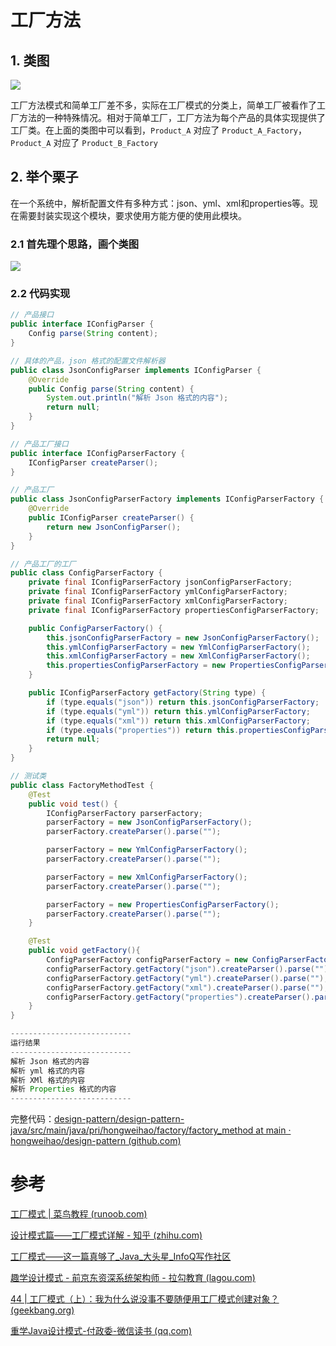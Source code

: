 # 工厂方法

## 1. 类图

![](https://cdn.jsdelivr.net/gh/hongweihao/md-image-repo/image/factory_method.png)

工厂方法模式和简单工厂差不多，实际在工厂模式的分类上，简单工厂被看作了工厂方法的一种特殊情况。相对于简单工厂，工厂方法为每个产品的具体实现提供了工厂类。在上面的类图中可以看到，`Product_A` 对应了 `Product_A_Factory`，`Product_A` 对应了 `Product_B_Factory`

## 2. 举个栗子

在一个系统中，解析配置文件有多种方式：json、yml、xml和properties等。现在需要封装实现这个模块，要求使用方能方便的使用此模块。

### 2.1 首先理个思路，画个类图

![](https://cdn.jsdelivr.net/gh/hongweihao/md-image-repo/image/config_parser.png)

### 2.2 代码实现

```java
// 产品接口
public interface IConfigParser {
    Config parse(String content);
}
```

```java
// 具体的产品，json 格式的配置文件解析器
public class JsonConfigParser implements IConfigParser {
    @Override
    public Config parse(String content) {
        System.out.println("解析 Json 格式的内容");
        return null;
    }
}
```

```java
// 产品工厂接口
public interface IConfigParserFactory {
    IConfigParser createParser();
}
```

```java
// 产品工厂
public class JsonConfigParserFactory implements IConfigParserFactory {
    @Override
    public IConfigParser createParser() {
        return new JsonConfigParser();
    }
}
```

```java
// 产品工厂的工厂
public class ConfigParserFactory {
    private final IConfigParserFactory jsonConfigParserFactory;
    private final IConfigParserFactory ymlConfigParserFactory;
    private final IConfigParserFactory xmlConfigParserFactory;
    private final IConfigParserFactory propertiesConfigParserFactory;

    public ConfigParserFactory() {
        this.jsonConfigParserFactory = new JsonConfigParserFactory();
        this.ymlConfigParserFactory = new YmlConfigParserFactory();
        this.xmlConfigParserFactory = new XmlConfigParserFactory();
        this.propertiesConfigParserFactory = new PropertiesConfigParserFactory();
    }

    public IConfigParserFactory getFactory(String type) {
        if (type.equals("json")) return this.jsonConfigParserFactory;
        if (type.equals("yml")) return this.ymlConfigParserFactory;
        if (type.equals("xml")) return this.xmlConfigParserFactory;
        if (type.equals("properties")) return this.propertiesConfigParserFactory;
        return null;
    }
}
```

```java
// 测试类
public class FactoryMethodTest {
    @Test
    public void test() {
        IConfigParserFactory parserFactory;
        parserFactory = new JsonConfigParserFactory();
        parserFactory.createParser().parse("");

        parserFactory = new YmlConfigParserFactory();
        parserFactory.createParser().parse("");

        parserFactory = new XmlConfigParserFactory();
        parserFactory.createParser().parse("");

        parserFactory = new PropertiesConfigParserFactory();
        parserFactory.createParser().parse("");
    }

    @Test
    public void getFactory(){
        ConfigParserFactory configParserFactory = new ConfigParserFactory();
        configParserFactory.getFactory("json").createParser().parse("");
        configParserFactory.getFactory("yml").createParser().parse("");
        configParserFactory.getFactory("xml").createParser().parse("");
        configParserFactory.getFactory("properties").createParser().parse("");
    }
}

---------------------------
运行结果
---------------------------
解析 Json 格式的内容
解析 yml 格式的内容
解析 XMl 格式的内容
解析 Properties 格式的内容
---------------------------
```

完整代码：[design-pattern/design-pattern-java/src/main/java/pri/hongweihao/factory/factory_method at main · hongweihao/design-pattern (github.com)](https://github.com/hongweihao/design-pattern/tree/main/design-pattern-java/src/main/java/pri/hongweihao/factory/factory_method)

# 参考
[工厂模式 | 菜鸟教程 (runoob.com)](https://www.runoob.com/design-pattern/factory-pattern.html)

[设计模式篇——工厂模式详解 - 知乎 (zhihu.com)](https://zhuanlan.zhihu.com/p/110419316)

[工厂模式——这一篇真够了_Java_大头星_InfoQ写作社区](https://xie.infoq.cn/article/88c926822394aa1c80847dd2a)

[趣学设计模式 - 前京东资深系统架构师 - 拉勾教育 (lagou.com)](https://kaiwu.lagou.com/course/courseInfo.htm?courseId=710#/detail/pc?id=6884)

[44 | 工厂模式（上）：我为什么说没事不要随便用工厂模式创建对象？ (geekbang.org)](https://time.geekbang.org/column/article/197254)

[重学Java设计模式-付政委-微信读书 (qq.com)](https://weread.qq.com/web/reader/bcf32900724708cbbcf08c1k98f3284021498f137082c2e)